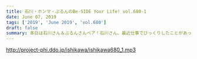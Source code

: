 ```yaml
---
title: 石川・ホンマ・ぶるんのBe-SIDE Your Life! vol.680-1
date: June 07, 2019
tags: ['2019', 'June 2019', 'vol.680']
draft: false
summary: 本日は石川さん＆ぶるんさんペア！石川さん、最近仕事でびっくりしたことがあったようです。何を信じればいいのか…難しい世の中です。MIURA
---
```


http://project-phi.ddo.jp/ishikawa/ishikawa680_1.mp3
